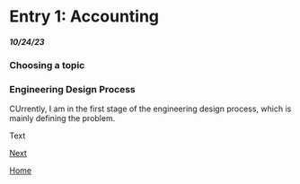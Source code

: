 # Entry 1: Accounting
##### 10/24/23

### Choosing a topic

### Engineering Design Process

CUrrently, I am in the first stage of the engineering design process, which is mainly defining the problem.







Text

[Next](entry02.md)

[Home](../README.md)
